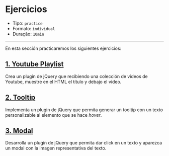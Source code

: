 # Ejercicios

* Tipo: `practice`
* Formato: `individual`
* Duração: `10min`

***

En esta sección practicaremos los siguientes ejercicios:

## [1. Youtube Playlist](https://github.com/Laboratoria/ec-js-deep-dive-exercises/blob/jquery/jquery/00-youtube-playlist.js)

Crea un plugin de jQuery que recibiendo una colección de videos de Youtube,
muestre en el HTML el título y debajo el video.

## [2. Tooltip](https://github.com/Laboratoria/ec-js-deep-dive-exercises/blob/jquery/jquery/01-tooltip.js)

Implementa un plugin de jQuery que permita generar un tooltip con un texto
personalizable al elemento que se hace _hover_.

## [3. Modal](https://github.com/Laboratoria/ec-js-deep-dive-exercises/blob/jquery/jquery/02-modal.js)

Desarrolla un plugin de jQuery que permita dar click en un texto y aparezca un
modal con la imagen representativa del texto.
